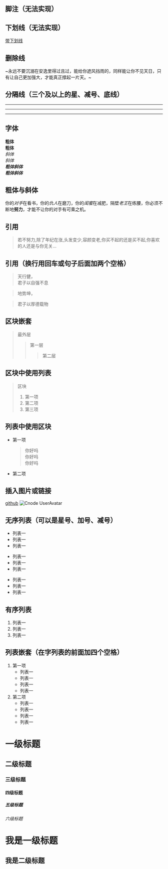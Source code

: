 


## 脚注（无法实现）
[^脚注]:我们总以为，是生活欠我们一个“满意”，其实是我们欠生活一个“努力”。
## 下划线（无法实现）
<u>带下划线</u>  
## 删除线
~永远不要沉溺在安逸里得过且过，能给你遮风挡雨的，同样能让你不见天日，只有让自己更加强大，才能真正撑起一片天。~
## 分隔线（三个及以上的星、减号、底线）
***  
---  
___
## 字体
**粗体**  
__粗体__  
*斜体*  
_斜体_  
***粗体斜体***  
___粗体斜体___  
## 粗体与斜体
你的*对手*在看书，你的*仇人*在磨刀，你的*闺蜜*在减肥，隔壁*老王*在练腰，你必须不断地**努力**，才能不让你的对手有可乘之机。
## 引用
> 若不努力,除了年纪在涨,头发变少,容颜变老,你买不起的还是买不起,你喜欢的人还是与你无关...  
## 引用（换行用回车或句子后面加两个空格）
> 天行健，  
> 君子以自强不息

> 地势坤，

> 君子以厚德载物
## 区块嵌套
> 最外层  
>> 第一层  
>>> 第二层
## 区块中使用列表
> 区块
> 1. 第一项
> 2. 第二项
> 3. 第三项
## 列表中使用区块
* 第一项
    >你好吗  
    >你好吗  
    >你好吗  
 * 第二项
## 插入图片或链接
[github](https://github.com)
![Cnode UserAvatar](https://avatars2.githubusercontent.com/u/14975630?v=4&s=120)
## 无序列表（可以是星号、加号、减号）
* 列表一
* 列表一
* 列表一

+ 列表一
+ 列表一
+ 列表一

- 列表一
- 列表一
- 列表一
## 有序列表
1. 列表一
2. 列表一
3. 列表一
## 列表嵌套（在字列表的前面加四个空格）
1. 第一项
    + 列表一 
    + 列表一 
    + 列表一 
    + 列表一 
2. 第二项
    - 列表一 
    - 列表一  
    - 列表一 
    - 列表一 
# 一级标题
## 二级标题
### 三级标题
#### 四级标题
##### 五级标题
###### 六级标题
我是一级标题
======
我是二级标题
-
